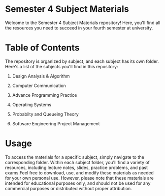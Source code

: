 # Semester 4 Subject Materials

Welcome to the Semester 4 Subject Materials repository! Here, you'll find all the resources you need to succeed in your fourth semester at university.

# Table of Contents

The repository is organized by subject, and each subject has its own folder. Here's a list of the subjects you'll find in this repository:

1. Design Analysis & Algorithm 

2. Computer Communication

3. Advance Programming Practice

4. Operating Systems

5. Probabilty and Queueing Theory

6. Software Engineering Project Management

# Usage

To access the materials for a specific subject, simply navigate to the corresponding folder. Within each subject folder, you'll find a variety of resources, 
including lecture notes, slides, practice problems, and past exams.Feel free to download, use, and modify these materials as needed for your own personal use. 
However, please note that these materials are intended for educational purposes only, and should not be used for any commercial purposes or distributed without 
proper attribution.
